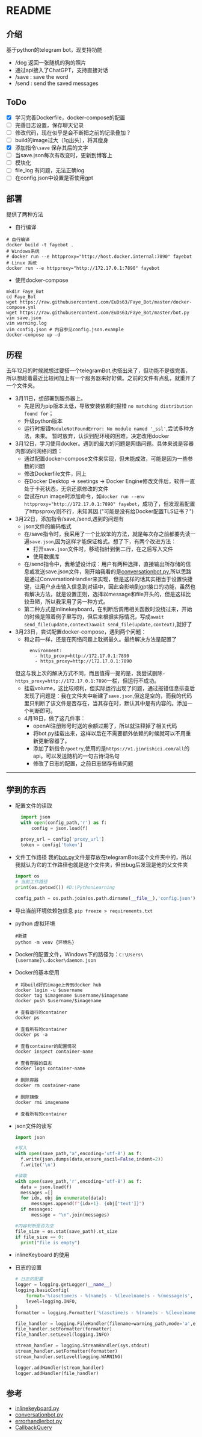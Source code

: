 # README

## 介绍
基于python的telegram bot，现支持功能
- /dog 返回一张随机的狗的照片
- 通过api接入了ChatGPT，支持直接对话
- /save : save the word
- /send : send the saved messages

## ToDo
- [x] 学习完善Dockerfile，docker-compose的配置
- [ ] 完善日志设置，保存聊天记录 
- [ ] 修改代码，现在似乎是会不断把之前的记录叠加？
- [ ] build的image过大（1g出头），将其瘦身
- [x] 添加指令`\save` 保存其后的文字
- [ ] 当save.json每次有改变时，更新到博客上
- [ ] 模块化
- [ ] file_log 有问题，无法正确log
- [ ] 在config.json中设置是否使用gpt

## 部署
提供了两种方法

- 自行编译
```
# 自行编译
docker build -t fayebot .
# Windows系统
# docker run --e httpproxy="http://host.docker.internal:7890" fayebot 
# Linux 系统
docker run --e httpproxy="http://172.17.0.1:7890" fayebot
```

- 使用docker-compose
```
mkdir Faye_Bot
cd Faye_Bot
wget https://raw.githubusercontent.com/EuDs63/Faye_Bot/master/docker-compose.yml
wget https://raw.githubusercontent.com/EuDs63/Faye_Bot/master/bot.py
vim save.json
vim warning.log
vim config.json # 内容参见config.json.example
docker-compose up -d
```
## 历程
去年12月的时候就想过要搭一个telegramBot,也搭出来了，但功能不是很完善，所以想趁着最近比较闲加上有一个服务器来好好做。之前的文件有点乱，就重开了一个文件夹。

- 3月11日，想部署到服务器上。
  - 先是因为pip版本太低，导致安装依赖时报错 `no matching distribution found for`；
  - 升级python版本
  - 运行时报错`ModuleNotFoundError: No module named '_ssl'`,尝试多种方法，未果。
  暂时放弃，认识到配环境的困难，决定改用docker
- 3月12日，学习使用docker。遇到的最大的问题是网络问题。具体来说是容器内部访问网络问题：
  - 通过配置docker-compose文件来实现，但未能成效，可能是因为一些参数的问题
  - 修改Dockerfile文件，同上
  - 在Docker Desktop -> seetings -> Docker Engine修改文件后，软件一直处于卡死状态，无奈还原修改的文件
  - 尝试在run image时添加命令，如`docker run --env httpproxy="http://172.17.0.1:7890" fayebot`，成功了，但发现若配置了httpsproxy则不行，未知其因.("可能是没有给Docker配置TLS证书？")
- 3月22日，添加指令/save,/send,遇到的问题有
  - json文件的编码格式
  - 在/save指令时，我采用了一个比较笨的方法，就是每次存之前都要先读一遍`save.json`,因为这样才能保证格式。想了下，有两个改进方法：
    - 打开`save.json`文件时，移动指针到倒二行，在之后写入文件
    - 使用数据库
  - 在/send指令中，我希望设计成：用户有两种选择，直接输出所存储的信息或发送save.json文件，刚开始我看的是[conversationbot.py](https://docs.python-telegram-bot.org/en/stable/examples.conversationbot.html),所以思路是通过ConversationHandler来实现，但是这样的话其实相当于设置快捷键，让用户点击输入信息到对话中，因此会影响到gpt接口的功能，虽然也有解决方法，就是设置正则，选择以message和file开头的，但是这样比较丑陋，所以我采用了另一种方式。
  - 第二种方式是inlinekeyboard，在判断后调用相关函数时没绕过来，开始的时候是照着例子里写的，但后来根据实际情况，写成`await send_file(update,context)await send_file(update,context)`,就好了
- 3月23日，尝试配置docker-compose，遇到两个问题：
  - 和之前一样，还是在网络问题上耽搁最久。最终解决方法是配置了
    ```
      environment:
        - http_proxy=http://172.17.0.1:7890
        - https_proxy=http://172.17.0.1:7890
    ```
  但这与我上次的解决方式不同，而且值得一提的是，我尝试删除`- https_proxy=http://172.17.0.1:7890`一栏，但运行不成功。
  - 挂载volume，这比较顺利，但实际运行出现了问题，通过报错信息排查后发现了问题是：我在文件夹中新建了`save.json`,但这是空的，而我的代码里只判断了该文件是否存在，当其存在时，默认其中是有内容的。添加一个判断即可。
  - 4月18日，做了这几件事：
    - openAI注册账号时送的余额过期了，所以就注释掉了相关代码
    - 将bot.py挂载出来，这样以后在不需要额外依赖的时候就可以不用重新更新容器了。
    - 添加了新指令`/poetry`,使用的是`https://v1.jinrishici.com/all`的api。可以发送随机的一句古诗词名句
    - 修改了日志的配置，之前日志储存有些问题
---
## 学到的东西
- 配置文件的读取
  ```python
    import json
    with open(config_path,'r') as f:
        config = json.load(f)
    
    proxy_url = config['proxy_url'] 
    token = config['token'] 
  ```

- 文件工作路径
  我的[bot.py](bot1.py)文件是存放在telegramBots这个文件夹中的，所以我就认为它的工作路径也就是这个文件夹，但出bug后发现是他的父文件夹
  ```python
  import os
  # 当前工作路径
  print(os.getcwd()) #D:\PythonLearning

  config_path = os.path.join(os.path.dirname(__file__),'config.json')
  ```
- 导出当前环境依赖包信息
  `pip freeze > requirements.txt`

- python 虚拟环境
  ```
  #新建
  python -m venv {环境名}
  ```
- Docker的配置文件，Windows下的路径为：`C:\Users\{username}\.docker\daemon.json`

- Docker的基本使用
  ```docker
  # 将build好的image上传到docker hub
  docker login -u $username
  docker tag $imagename $username/$imagename
  docker push $username/$imagename

  # 查看运行的container
  docker ps
  
  # 查看所有的container
  docker ps -a
  
  # 查看container的配置情况
  docker inspect container-name

  # 查看容器的日志
  docker logs container-name
  
  # 删除容器
  docker rm container-name

  # 删除镜像
  docker rmi imagename

  # 查看所有的container
  ```
- json文件的读写
  ```python
  import json

  #写入
  with open(save_path,"a",encoding='utf-8') as f:
    f.write(json.dumps(data,ensure_ascil=False,indent=2))
    f.write('\n')

  #读取
  with open(save_path,'r',encoding='utf-8') as f:
    data = json.load(f)
    messages =[]
    for idx, obj in enumerate(data):
        messages.append(f"{idx+1}. {obj['text']}")
    if messages:
        message = "\n".join(messages)

  #内容判断是否为空
  file_size = os.stat(save_path).st_size
  if file_size == 0:
    print("file is empty")
  ```
- inlineKeyboard 的使用
- 日志的设置
  ```python
  # 日志的配置
  logger = logging.getLogger(__name__)
  logging.basicConfig(
      format='%(asctime)s - %(name)s - %(levelname)s - %(message)s',
      level=logging.INFO,
  )
  formatter = logging.Formatter('%(asctime)s - %(name)s - %(levelname)s - %(message)s') 

  file_handler = logging.FileHandler(filename=warning_path,mode='a',encoding='utf-8')
  file_handler.setFormatter(formatter)
  file_handler.setLevel(logging.INFO)

  stream_handler = logging.StreamHandler(sys.stdout)
  stream_handler.setFormatter(formatter)  
  stream_handler.setLevel(logging.WARNING)

  logger.addHandler(stream_handler)
  logger.addHandler(file_handler)
  ```

## 参考
- [inlinekeyboard.py](https://docs.python-telegram-bot.org/en/stable/examples.inlinekeyboard.html)
- [conversationbot.py](https://docs.python-telegram-bot.org/en/stable/examples.conversationbot.html)
- [errorhandlerbot.py](https://docs.python-telegram-bot.org/en/stable/examples.errorhandlerbot.html)
- [CallbackQuery](https://docs.python-telegram-bot.org/en/stable/telegram.callbackquery.html)